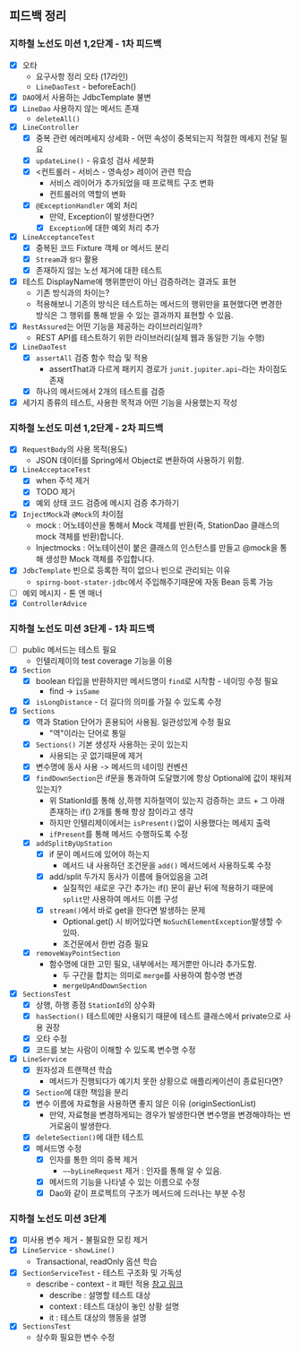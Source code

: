 ## 피드백 정리

### 지하철 노선도 미션 1,2단계 - 1차 피드백

- [x] 오타
    - 요구사항 정리 오타 (17라인)
    - `LineDaoTest` - beforeEach()
- [x] `DAO`에서 사용하는 JdbcTemplate 불변
- [x] `LineDao` 사용하지 않는 메서드 존재
    - `deleteAll()`
- [x] `LineController`
    - [x] 중복 관련 에러메세지 상세화 - 어떤 속성이 중복되는지 적절한 메세지 전달 필요
    - [x] `updateLine()` - 유효성 검사 세분화
    - [x] <컨트롤러 - 서비스 - 영속성> 레이어 관련 학습
        - 서비스 레이어가 추가되었을 때 프로젝트 구조 변화
        - 컨트롤러의 역할의 변화
    - [x] `@ExceptionHandler` 예외 처리
        - 만약, Exception이 발생한다면?
        - [x] `Exception`에 대한 예외 처리 추가
- [x] `LineAcceptanceTest`
    - [x] 중복된 코드 Fixture 객체 or 메서드 분리
    - [x] `Stream`과 `람다` 활용
    - [x] 존재하지 않는 노선 제거에 대한 테스트
- [x] 테스트 DisplayName에 행위뿐만이 아닌 검증하려는 결과도 표현
    - 기존 방식과의 차이는?
    - 적용해보니 기존의 방식은 테스트하는 메서드의 행위만을 표현했다면 변경한 방식은 그 행위를 통해 받을 수 있는 결과까지 표현할 수 있음.
- [x] `RestAssured`는 어떤 기능을 제공하는 라이브러리일까?
    - REST API를 테스트하기 위한 라이브러리(실제 웹과 동일한 기능 수행)
- [x] `LineDaoTest`
    - [x] `assertAll` 검증 함수 학습 및 적용
        - assertThat과 다르게 패키지 경로가 `junit.jupiter.api~`라는 차이점도 존재
    - [x] 하나의 메서드에서 2개의 테스트를 검증
- [x] 세가지 종류의 테스트, 사용한 목적과 어떤 기능을 사용했는지 작성

### 지하철 노선도 미션 1,2단계 - 2차 피드백

- [x] `RequestBody`의 사용 목적(용도)
    - JSON 데이터를 Spring에서 Object로 변환하여 사용하기 위함.
- [x] `LineAcceptaceTest`
    - [x] when 주석 제거
    - [x] TODO 제거
    - [x] 예외 상태 코드 검증에 메시지 검증 추가하기
- [x] `InjectMock`과 `@Mock`의 차이점
    - mock : 어노테이션을 통해서 Mock 객체를 반환(즉, StationDao 클래스의 mock 객체를 반환)합니다.
    - Injectmocks : 어노테이션이 붙은 클래스의 인스턴스를 만들고 @mock을 통해 생성한 Mock 객체를 주입합니다.
- [x] `JdbcTemplate` 빈으로 등록한 적이 없으나 빈으로 관리되는 이유
    - `spirng-boot-stater-jdbc`에서 주입해주기때문에 자동 Bean 등록 가능
- [ ] 예외 메시지 - 톤 앤 매너
- [x] `ControllerAdvice`

### 지하철 노선도 미션 3단계 - 1차 피드백

- [ ] public 메서드는 테스트 필요
    - 인텔리제이의 test coverage 기능을 이용
- [x] `Section`
    - [x] boolean 타입을 반환하지만 메서드명이 `find`로 시작함 - 네이밍 수정 필요
        - find -> `isSame`
    - [x] `isLongDistance` - 더 길다의 의미를 가질 수 있도록 수정
- [x] `Sections`
    - [x] 역과 Station 단어가 혼용되어 사용됨. 일관성있게 수정 필요
        - "역"이라는 단어로 통일
    - [x] `Sections()` 기본 생성자 사용하는 곳이 있는지
        - 사용되는 곳 없기때문에 제거
    - [x] 변수명에 동사 사용 -> 메서드의 네이밍 컨벤션
    - [x] `findDownSection`은 if문을 통과하여 도달했기에 항상 Optional에 값이 채워져있는지?
        - 위 StationId를 통해 상,하행 지하철역이 있는지 검증하는 코드 + 그 아래 존재하는 if() 2개를 통해 항상 참이라고 생각
        - 하지만 인텔리제이에서는 `isPresent()`없이 사용했다는 메세지 출력
        - `ifPresent`를 통해 메서드 수행하도록 수정
    - [x] `addSplitByUpStation`
        - [x] if 문이 메서드에 있어야 하는지
            - 메서드 내 사용하던 조건문을 `add()` 메서드에서 사용하도록 수정
        - [x] add/split 두가지 동사가 이름에 들어있음을 고려
            - 실질적인 새로운 구간 추가는 if() 문이 끝난 뒤에 적용하기 때문에 `split`만 사용하여 메서드 이름 구성
        - [x] `stream()`에서 바로 get을 한다면 발생하는 문제
            - Optional.get() 시 비어있다면 `NoSuchElementException`발생할 수 있따.
            - 조건문에서 한번 검증 필요
    - [x] `removeWayPointSection`
        - 함수명에 대한 고민 필요, 내부에서는 제거뿐만 아니라 추가도함.
            - 두 구간을 합치는 의미로 `merge`를 사용하여 함수명 변경
            - `mergeUpAndDownSection`
- [x] `SectionsTest`
    - [x] 상행, 하행 종점 `StationId`의 상수화
    - [x] `hasSection()` 테스트에만 사용되기 때문에 테스트 클래스에서 private으로 사용 권장
    - [x] 오타 수정
    - [x] 코드를 보는 사람이 이해할 수 있도록 변수명 수정
- [x] `LineService`
    - [x] 원자성과 트랜잭션 학습
        - 메서드가 진행되다가 예기치 못한 상황으로 애플리케이션이 종료된다면?
    - [x] `Section`에 대한 책임을 분리
    - [x] 변수 이름에 자료형을 사용하면 좋지 않은 이유 (originSectionList)
        - 만약, 자료형을 변경하게되는 경우가 발생한다면 변수명을 변경해야하는 번거로움이 발생한다.
    - [x] `deleteSection()`에 대한 테스트
    - [x] 메서드명 수정
        - [x] 인자를 통한 의미 중복 제거
            - `~~byLineRequest` 제거 : 인자를 통해 알 수 있음.
        - [x] 메서드의 기능을 나타낼 수 있는 이름으로 수정
        - [x] Dao와 같이 프로젝트의 구조가 메서드에 드러나는 부분 수정

### 지하철 노선도 미션 3단계

- [x] 미사용 변수 제거 - 불필요한 모킹 제거
- [x] `LineService` - `showLine()`
    - Transactional, readOnly 옵션 학습
- [x] `SectionServiceTest` - 테스트 구조화 및 가독성
    - describe - context - it 패턴 적용 [참고 링크](https://johngrib.github.io/wiki/junit5-nested/)
        - describe : 설명할 테스트 대상
        - context : 테스트 대상이 놓인 상황 설명
        - it : 테스트 대상의 행동을 설명
- [x] `SectionsTest`
    - 상수화 필요한 변수 수정
